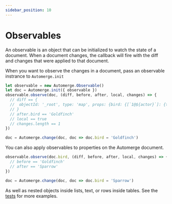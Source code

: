 ```yaml
---
sidebar_position: 10
---
```


# Observables

An observable is an object that can be initialized to watch the state of a
document. When a document changes, the callback will fire with the diff and
changes that were applied to that document.

When you want to observe the changes in a document, pass an observable instrance to `Automerge.init`

```js
let observable = new Automerge.Observable()
let doc = Automerge.init({ observable })
observable.observe(doc, (diff, before, after, local, changes) => {
  // diff == {
  //  objectId: '_root', type: 'map', props: {bird: {[`1@${actor}`]: {type: 'value', value: 'Goldfinch'}}}
  // }
  // after.bird == 'Goldfinch'
  // local == true
  // changes.length == 1
})

doc = Automerge.change(doc, doc => doc.bird = 'Goldfinch')
```

You can also apply observables to properties on the Automerge document.
```js
observable.observe(doc.bird, (diff, before, after, local, changes) => {
  // before == 'Goldfinch'
  // after == 'Sparrow'
})

doc = Automerge.change(doc, doc => doc.bird = 'Sparrow')
```

As well as nested objects inside lists, text, or rows inside tables. See the [tests](https://github.com/automerge/automerge/blob/main/test/observable_test.js) for more examples.